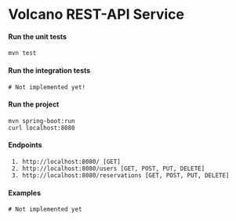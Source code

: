 # Volcano REST-API Service 

#### Run the unit tests
    mvn test

#### Run the integration tests
    # Not implemented yet!
    
#### Run the project
    mvn spring-boot:run
    curl localhost:8080

#### Endpoints
     1. http://localhost:8080/ [GET]
     2. http://localhost:8080/users [GET, POST, PUT, DELETE]
     3. http://localhost:8080/reservations [GET, POST, PUT, DELETE]
     
#### Examples
    # Not implemented yet